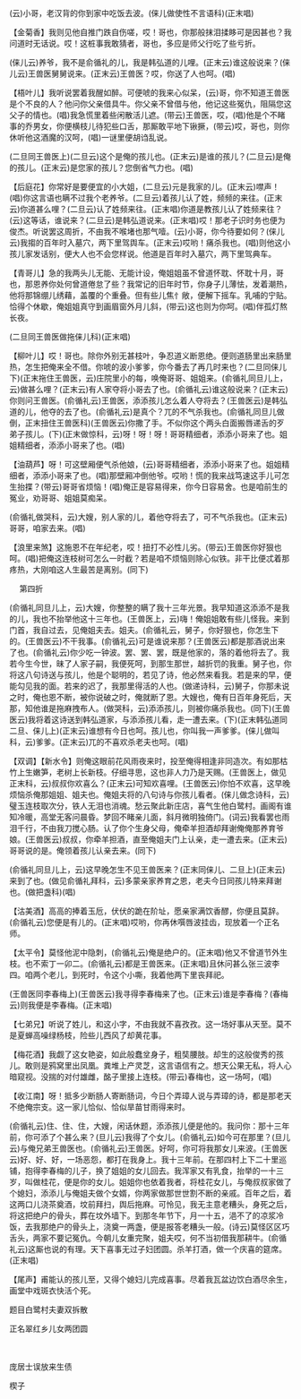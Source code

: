 <!-- { "loadSidebar": true } -->
(云)小哥，老汉背的你到家中吃饭去波。(俫儿做使性不言语科)(正末唱)

【金菊香】我则见他自推门跌自伤嗟，哎！哥也，你那般抹泪揉眵可是因甚也？我问道时无话说。哎！这桩事我敢猜者，哥也，多应是师父行吃了些亏折。

(俫儿云)养爷，我不是俞循礼的儿，我是韩弘道的儿哩。(正末云)谁这般说来？(俫儿云)王兽医舅舅说来。(正末云)王兽医？哎，你送了人也呵。(唱)

【梧叶儿】我听说罢着我醒如醉。可便唬的我来心似呆，(云)哥，你不知道王兽医是个不良的人？他问你父亲借具牛。你父亲不曾借与他，他记这些冤仇，阻隔您这父子的情也。(唱)我急慌里着些闲散活儿遮。(带云)王兽医，哎，(唱)他是个不睹事的乔男女，你便横枝儿待犯些口舌，那厮敢平地下锹撅，(带云)哎，哥也，则你休听他这酒魔的汉呵，(唱)一谜里便胡诌乱说。

(二旦同王兽医上)(二旦云)这个是俺的孩儿也。(正末云)是谁的孩儿？(二旦云)是俺的孩儿。(正末云)是您家的孩儿？您倒省气力也。(唱)

【后庭花】你常好是要便宜的小大姐，(二旦云)元是我家的儿。(正末云)噤声！(唱)你这言语也瞒不过我个老养爷。(二旦云)着孩儿认了姓，频频的来往。(正末云)你道甚么哩？(二旦云)认了姓频来往。(正末唱)你道是教孩儿认了姓频来往？(云)这等话，谁说来？(二旦云)是韩弘道说来。(正末唱)哎！那老子识时务也便为俊杰。听说罢这周折，不由我不喉堵也那气噎。(云)小哥，你今待要如何？(俫儿云)我搊的百年时入墓穴，两下里驾舆车。(正末云)哎哟！痛杀我也。(唱)则他这小孩儿家发话别，便大人也不会您样说。他道是百年时入墓穴，两下里驾典车。

【青哥儿】急的我两头儿无能、无能计设，俺姐姐虽不曾道怀耽、怀耽十月，哥也，那恩养你处何曾道倦怠了些？我常记的旧年时节，你身子儿薄怯，发着潮热，他将那锦绷儿绣藉，盖覆的个重叠。但有些儿焦忄敞，便解下摇车。乳哺的宁贴。恰得个休歇，俺姐姐真守到画眉窗外月儿斜，(带云)这也则为你呵。(唱)伴孤灯熬长夜。

(二旦同王兽医做拖俫儿科)(正末唱)

【柳叶儿】哎！哥也。除你外别无甚枝叶，争忍道义断恩绝。便则道肠里出来肠里热，怎生把俺来全不借。你唬的波小爹爹，你今番去了再几时来也？(二旦同俫儿下)(正末拖住王兽医，云)庄院里小的每，唤俺哥哥、姐姐来。(俞循礼同旦儿上，云)做甚么哩？(正末云)有人家夺将小哥去了也。(俞循礼云)谁这般说来？(正末云)你则问王兽医。(俞循礼云)王兽医，添添孩儿怎么着人夺将去？(王兽医云)是韩弘道的儿，他夺的去了也。(俞循礼云)是真个？兀的不气杀我也。(俞循礼同旦儿做倒，正末扭住王兽医科)(王兽医云)你撒了手。不似你这个两头白面搬唇递舌的歹弟子孩儿。(下)(正末做惊科，云)呀！呀！呀！哥哥精细者，添添小哥来了也。姐姐精细者，添添小哥来了也。(唱)

【油葫芦】呀！可这壁厢便气杀他娘，(云)哥哥精细者，添添小哥来了也。姐姐精细者，添添小哥来了也。(唱)那壁厢冲倒他爷。哎哟！慌的我来战笃速这手儿可怎生抬揲？(带云)哥哥省烦恼！(唱)俺正是容易得来，你今日容易舍。也是咱前生的冤业，劝哥哥、姐姐莫痴呆。

(俞循礼做哭科，云)大嫂，别人家的儿，着他夺将去了，可不气杀我也。(正末云)哥哥，咱家去来。(唱)

【浪里来煞】这施恩不在年纪老，哎！扭打不必性儿劣。(带云)王兽医你好狠也呵。(唱)把俺这连枝树可怎么一时截？若是咱不烦恼则除心似铁。非干比便忒着那疼热，大刚咱这人生最苦是离别。(同下)

　
第四折

(俞循礼同旦儿上，云)大嫂，你整整的瞒了我十三年光景。我早知道这添添不是我的儿，我也不抬举他这十三年也。(王兽医上，云)嗨！俺姐姐敢有些儿怪我。来到门首，我自过去，见俺姐夫去。姐夫。(俞循礼云，舅子，你好狠也，你怎生下的。(王兽医云)不干我事。(俞循礼云)可是谁说来那？(王兽医云)都是那酒说出来了也。(俞循礼云)你少吃一钟波。罢、罢、罢，既是他家的，落的着他将去了。我若今生今世，昧了人家子嗣，我便死呵，到那生那世，越折罚的我重。舅子也，你将这八句诗送与孩儿，他是个聪明的，若见了诗，他必然来看我。若是来的早，便能勾见我的面。若来的迟了，我那里得活的人也。(做递诗科，云)舅子，你那未说之时，俺也恩不断，被你说破之时，俺就断了恩。大嫂也，俺有日百年身死后，天那，知他谁是拖麻拽布人。(做哭科，云)添添孩儿，则被你痛杀我也。(同下)(王兽医云)我将着这诗送到韩弘道家，与添添孩儿看，走一遭去来。(下)(正末韩弘道同二旦、俫儿上)(正末云)谁想有今日也呵。孩儿也，你叫我一声爹爹。(俫儿做叫科，云)爹爹。(正末云)兀的不喜欢杀老夫也呵。(唱)

【双调】【新水令】则俺这眼前花风雨夜来时，投至俺得相逢非同造次。有如那枯竹上生嫩笋，老树上长新枝。仔细寻思，这也非人力乃是天赐。(王兽医上，做见正末科，云)叔叔你欢喜么？(正末云)可知欢喜哩。(王兽医云)你怕不欢喜，这早晚烦恼杀俺那姐姐、姐夫也。俺姐夫将的八句诗与你孩儿看者。(俫儿做念诗科，云)璧玉连枝取次分，铁人无泪也消魂。愁云聚此新庄店，喜气生他白鹭村。画阁有谁知冷暖，高堂无客问晨昏。梦回不睹亲儿面，斜月微明独倚门。(词云)我看罢也雨泪千行，不由我刀搅心肠。认了你个生身父母，俺牵羊担酒却拜谢俺俺那养育爷娘。(王兽医云)叔叔，你牵羊担酒，直至俺姐夫门上认亲，走一遭去来。(正末云)哥哥说的是。俺领着孩儿认亲去来。(同下)

(俞循礼同旦儿上，云)这早晚怎生不见王兽医来？(正末同俫儿、二旦上)(正末云)来到了也。(做见俞循礼拜科，云)多蒙亲家养育之恩，老夫今日同孩儿特来拜谢也。(做把盏科)(唱)

【沽美酒】高高的捧着玉卮，伏伏的跪在阶址，愿亲家满饮香醪，你便且莫辞。(俞循礼云)您便是有儿的。(正末唱)哎哟，你再休噀唇波挂齿，现放着一个正名师。

【太平令】莫怪他泥中隐刺，(俞循礼云)俺是绝户的。(正末唱)他又不曾道节外生枝。也不索丁一卯二。(俞循礼云)都是王兽医来。(正末唱)且休问甚么张三波李四。咱两个老儿，到死时，令这个小嘶，我着他两下里丧拜祀。

(王兽医同李春梅上)(王兽医云)我寻得李春梅来了也。(正末云)谁是李春梅？(春梅云)则我便是李春梅。(正末唱)

【七弟兄】听说了姓儿，和这小字，不由我就不喜孜孜。这一场好事从天至。莫不是夏蝉高噪绿杨枝，险些儿西风了却黄花事。

【梅花酒】我觑了这女艳姿，如此般蠢坌身子，粗奘腰肢。却生的这般俊秀的孩儿。敢则是鸦窝里出凤凰。粪堆上产灵芝，这言语信有之。想天公果无私，将人心暗窥视。没揣的对付雄雌，酩子里接上连枝。(带云)春梅也，这一场呵，(唱)

【收江南】呀！抵多少断肠人寄断肠词，今日个弄璋人说与弄璋的诗，都是那老天不绝俺宗支。这一家儿恰似、恰似旱苗甘雨得来时。

(俞循礼云)住、住、住，大嫂，闲话休题，添添孩儿便是他的。我问你：那十三年前，你可添了个甚么来？(旦儿云)我得了个女儿。(俞循礼云)如今可在那里？(旦儿云)与俺兄弟王兽医也。(俞循礼云)王兽医。好呵，你可将我那女儿来波。(王兽医云)好、好、好，一场恶怨，都打在我身上。我十三年前。在那四村上下二十里巡铺，抱得李春梅的儿子，换了姐姐的女儿回去。我浑家又有乳食，抬举的一十三岁，叫做桂花，便是你的女儿。姐姐你也依着我者，将桂花女儿，与俺叔叔家做了个媳妇，添添儿与俺姐夫做个女婿，你两家做那世世割不断的亲戚。百年之后，着这两口儿浇茶奠酒，坟前拜扫，舆后拖麻。可怜见，我无主意老糟头，身死之后，将这把绝户的骨头，葬在坟外墙下。到那冬年节下，月一十五，浥不了的凉浆冷饭，去我那绝户的骨头上，浇奠一两盏，便是报答老糟头一般。(诗云)莫怪区区巧舌头，两家不要记冤仇。今朝儿女重完聚，姐夫哎，何不当初借我那耕牛。(俞循礼云)这厮也说的有理。天下喜事无过子妇团圆。杀羊打酒，做一个庆喜的筵席。(正末唱)

【尾声】甫能认的孩儿至，又得个媳妇儿完成喜事。尽着我瓦盆边饮白酒尽余生，画堂中戏斑衣快活个死。

题目白鹭村夫妻双拆散

正名翠红乡儿女两团圆


　
　




庞居士误放来生债

楔子

